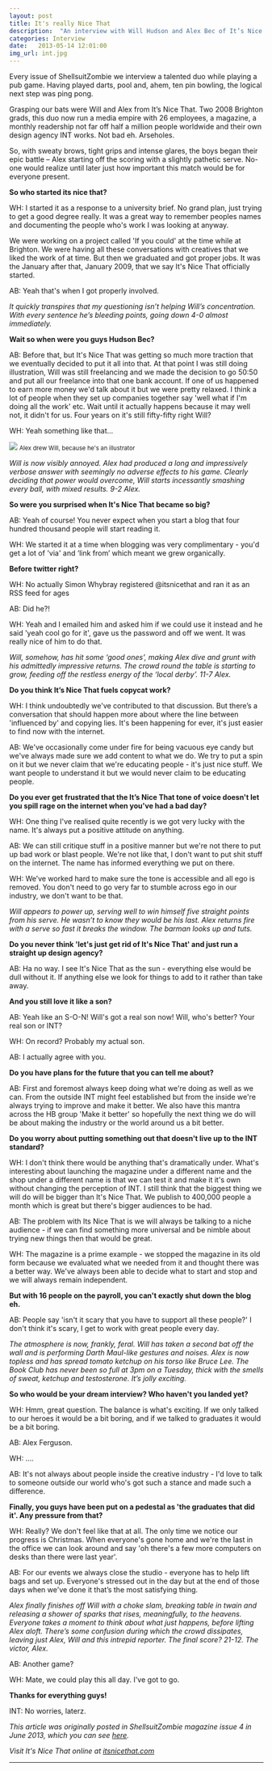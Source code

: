 ```yaml
---
layout: post
title: It's really Nice That
description:  "An interview with Will Hudson and Alex Bec of It’s Nice That"
categories: Interview
date:   2013-05-14 12:01:00
img_url: int.jpg
---
```


Every issue of ShellsuitZombie we interview a talented duo while playing a pub game. Having played darts, pool and, ahem, ten pin bowling, the logical next step was ping pong.

Grasping our bats were Will and Alex from It’s Nice That. Two 2008 Brighton grads, this duo now run a media empire with 26 employees, a magazine, a monthly readership not far off half a million people worldwide and their own design agency INT works. Not bad eh. Arseholes.

So, with sweaty brows, tight grips and intense glares, the boys began their epic battle – Alex starting off the scoring with a slightly pathetic serve. No-one would realize until later just how important this match would be for everyone present.

__So who started its nice that?__

WH: I started it as a response to a university brief. No grand plan, just trying to get a good degree really. It was a great way to remember peoples names and documenting the people who's work I was looking at anyway.

We were working on a project called 'If you could' at the time while at Brighton. We were having all these conversations with creatives that we liked the work of at time. But then we graduated and got proper jobs. It was the January after that, January 2009, that we say It's Nice That officially started.

AB: Yeah that's when I got properly involved.

_It quickly transpires that my questioning isn’t helping Will’s concentration. With every sentence he’s bleeding points, going down 4-0 almost immediately._

__Wait so when were you guys Hudson Bec?__

AB: Before that, but It's Nice That was getting so much more traction that we eventually decided to put it all into that. At that point I was still doing illustration, Will was still freelancing and we made the decision to go 50:50 and put all our freelance into that one bank account. If one of us happened to earn more money we'd talk about it but we were pretty relaxed. I think a lot of people when they set up companies together say 'well what if I'm doing all the work' etc. Wait until it actually happens because it may well not, it didn't for us. Four years on it's still fifty-fifty right Will?

WH: Yeah something like that...

<img src="{{ site.baseurl }}/assets/img/alex_cock.jpg">
<small>Alex drew Will, because he's an illustrator</small>

_Will is now visibly annoyed. Alex had produced a long and impressively verbose answer with seemingly no adverse effects to his game. Clearly deciding that power would overcome, Will starts incessantly smashing every ball, with mixed results. 9-2 Alex._

__So were you surprised when It's Nice That became so big?__

AB: Yeah of course! You never expect when you start a blog that four hundred thousand people will start reading it.

WH: We started it at a time when blogging was very complimentary - you'd get a lot of 'via' and ‘link from’ which meant we grew organically.

__Before twitter right?__

WH: No actually Simon Whybray registered @itsnicethat and ran it as an RSS feed for ages

AB: Did he?!

WH: Yeah and I emailed him and asked him if we could use it instead and he said 'yeah cool go for it', gave us the password and off we went. It was really nice of him to do that.

_Will, somehow, has hit some ‘good ones’, making Alex dive and grunt with his admittedly impressive returns. The crowd round the table is starting to grow, feeding off the restless energy of the ‘local derby’. 11-7 Alex._

__Do you think It’s Nice That fuels copycat work?__

WH: I think undoubtedly we've contributed to that discussion. But there’s a conversation that should happen more about where the line between 'influenced by' and copying lies. It's been happening for ever, it's just easier to find now with the internet.

AB: We've occasionally come under fire for being vacuous eye candy but we've always made sure we add content to what we do. We try to put a spin on it but we never claim that we're educating people - it's just nice stuff. We want people to understand it but we would never claim to be educating people.

__Do you ever get frustrated that the It’s Nice That tone of voice doesn't let you spill rage on the internet when you've had a bad day?__

WH: One thing I've realised quite recently is we got very lucky with the name. It's always put a positive attitude on anything.

AB: We can still critique stuff in a positive manner but we're not there to put up bad work or blast people. We're not like that, I don't want to put shit stuff on the internet. The name has informed everything we put on there.

WH: We’ve worked hard to make sure the tone is accessible and all ego is removed. You don't need to go very far to stumble across ego in our industry, we don't want to be that.

_Will appears to power up, serving well to win himself five straight points from his serve. He wasn’t to know they would be his last. Alex returns fire with a serve so fast it breaks the window. The barman looks up and tuts._

__Do you never think 'let's just get rid of It's Nice That' and just run a straight up design agency?__

AB: Ha no way. I see It's Nice That as the sun - everything else would be dull without it. If anything else we look for things to add to it rather than take away.

__And you still love it like a son?__

AB: Yeah like an S-O-N! Will's got a real son now! Will, who's better? Your real son or INT?

WH: On record? Probably my actual son.

AB: I actually agree with you.

__Do you have plans for the future that you can tell me about?__

AB: First and foremost always keep doing what we're doing as well as we can. From the outside INT might feel established but from the inside we're always trying to improve and make it better. We also have this mantra across the HB group 'Make it better' so hopefully the next thing we do will be about making the industry or the world around us a bit better.

__Do you worry about putting something out that doesn't live up to the INT standard?__

WH: I don't think there would be anything that's dramatically under. What's interesting about launching the magazine under a different name and the shop under a different name is that we can test it and make it it's own without changing the perception of INT. I still think that the biggest thing we will do will be bigger than It's Nice That. We publish to 400,000 people a month which is great but there's bigger audiences to be had.

AB: The problem with Its Nice That is we will always be talking to a niche audience - if we can find something more universal and be nimble about trying new things then that would be great.

WH: The magazine is a prime example - we stopped the magazine in its old form because we evaluated what we needed from it and thought there was a better way. We've always been able to decide what to start and stop and we will always remain independent.

__But with 16 people on the payroll, you can't exactly shut down the blog eh.__

AB: People say 'isn't it scary that you have to support all these people?' I don't think it's scary, I get to work with great people every day.

_The atmosphere is now, frankly, feral. Will has taken a second bat off the wall and is performing Darth Maul-like gestures and noises. Alex is now topless and has spread tomato ketchup on his torso like Bruce Lee. The Book Club has never been so full at 3pm on a Tuesday, thick with the smells of sweat, ketchup and testosterone. It’s jolly exciting._

__So who would be your dream interview? Who haven't you landed yet?__

WH: Hmm, great question. The balance is what's exciting. If we only talked to our heroes it would be a bit boring, and if we talked to graduates it would be a bit boring.

AB: Alex Ferguson.

WH: ….

AB: It's not always about people inside the creative industry - I'd love to talk to someone outside our world who's got such a stance and made such a difference.

__Finally, you guys have been put on a pedestal as 'the graduates that did it'. Any pressure from that?__

WH: Really? We don't feel like that at all. The only time we notice our progress is Christmas. When everyone's gone home and we're the last in the office we can look around and say 'oh there's a few more computers on desks than there were last year'.

AB: For our events we always close the studio - everyone has to help lift bags and set up. Everyone's stressed out in the day but at the end of those days when we've done it that’s the most satisfying thing.

_Alex finally finishes off Will with a choke slam, breaking table in twain and releasing a shower of sparks that rises, meaningfully, to the heavens. Everyone takes a moment to think about what just happens, before lifting Alex aloft. There’s some confusion during which the crowd dissipates, leaving just Alex, Will and this intrepid reporter. The final score? 21-12. The victor, Alex._

AB: Another game?

WH: Mate, we could play this all day. I've got to go.

__Thanks for everything guys!__

INT: No worries, laterz.

_This article was originally posted in ShellsuitZombie magazine issue 4 in June 2013, which you can see [here](https://shellsuitzombie.co.uk/magazine/)._

_Visit It's Nice That online at [itsnicethat.com](https://www.itsnicethat.com)_

---
